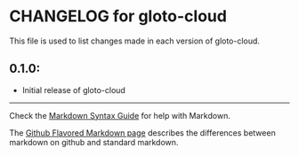 # CHANGELOG for gloto-cloud

This file is used to list changes made in each version of gloto-cloud.

## 0.1.0:

* Initial release of gloto-cloud

- - -
Check the [Markdown Syntax Guide](http://daringfireball.net/projects/markdown/syntax) for help with Markdown.

The [Github Flavored Markdown page](http://github.github.com/github-flavored-markdown/) describes the differences between markdown on github and standard markdown.
